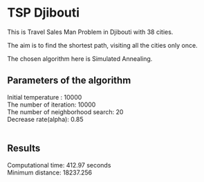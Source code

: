 # TSP Djibouti

This is Travel Sales Man Problem in Djibouti with 38 cities.<br />

The aim is to find the shortest path, visiting all the cities only once.<br />

The chosen algorithm here is Simulated Annealing. <br />



## Parameters of the algorithm <br />
 Initial temperature : 10000<br />
 The number of iteration: 10000<br />
 The number of neighborhood search: 20<br />
 Decrease rate(alpha): 0.85 <br /><br />

## Results <br />

Computational time: 412.97 seconds<br />
Minimum distance: 18237.256<br />

